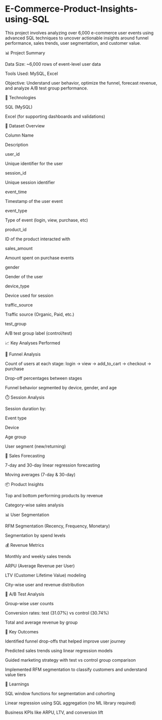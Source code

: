 # E-Commerce-Product-Insights-using-SQL
This project involves analyzing over 6,000 e-commerce user events using advanced SQL techniques to uncover actionable insights around funnel performance, sales trends, user segmentation, and customer value.

📊 Project Summary

Data Size: ~6,000 rows of event-level user data

Tools Used: MySQL, Excel

Objective: Understand user behavior, optimize the funnel, forecast revenue, and analyze A/B test group performance.

🔧 Technologies

SQL (MySQL)

Excel (for supporting dashboards and validations)

📁 Dataset Overview

Column Name

Description

user_id

Unique identifier for the user

session_id

Unique session identifier

event_time

Timestamp of the user event

event_type

Type of event (login, view, purchase, etc)

product_id

ID of the product interacted with

sales_amount

Amount spent on purchase events

gender

Gender of the user

device_type

Device used for session

traffic_source

Traffic source (Organic, Paid, etc.)

test_group

A/B test group label (control/test)

📈 Key Analyses Performed

🛒 Funnel Analysis

Count of users at each stage: login → view → add_to_cart → checkout → purchase

Drop-off percentages between stages

Funnel behavior segmented by device, gender, and age

⏱️ Session Analysis

Session duration by:

Event type

Device

Age group

User segment (new/returning)

📅 Sales Forecasting

7-day and 30-day linear regression forecasting

Moving averages (7-day & 30-day)

📦 Product Insights

Top and bottom performing products by revenue

Category-wise sales analysis

📊 User Segmentation

RFM Segmentation (Recency, Frequency, Monetary)

Segmentation by spend levels

💰 Revenue Metrics

Monthly and weekly sales trends

ARPU (Average Revenue per User)

LTV (Customer Lifetime Value) modeling

City-wise user and revenue distribution

🧪 A/B Test Analysis

Group-wise user counts

Conversion rates: test (31.07%) vs control (30.74%)

Total and average revenue by group

📌 Key Outcomes

Identified funnel drop-offs that helped improve user journey

Predicted sales trends using linear regression models

Guided marketing strategy with test vs control group comparison

Implemented RFM segmentation to classify customers and understand value tiers

🧠 Learnings

SQL window functions for segmentation and cohorting

Linear regression using SQL aggregation (no ML library required)

Business KPIs like ARPU, LTV, and conversion lift
